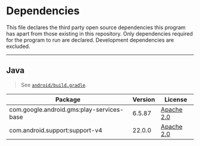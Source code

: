 # Dependencies

This file declares the third party open source dependencies this program has apart from those existing in this repository. Only dependencies required for the program to run are declared. Development dependencies are excluded.

* * *

## Java

> See [`android/build.gradle`](android/build.gradle).

Package | Version | License
------- | ------- | -------
com.google.android.gms:play-services-base | 6.5.87 |[Apache 2.0](http://source.android.com/source/licenses.html)
com.android.support:support-v4 | 22.0.0 | [Apache 2.0](http://source.android.com/source/licenses.html)


